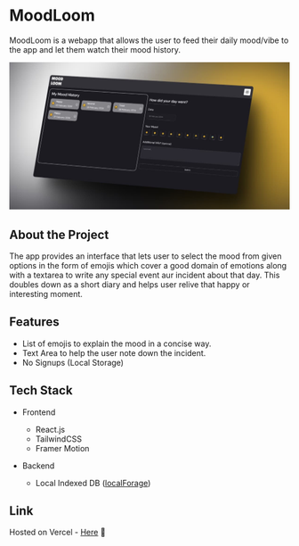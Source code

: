 # MoodLoom

MoodLoom is a webapp that allows the user to feed their daily mood/vibe to the app and let them watch their mood history.

![Moodloom](https://github.com/bhaveshxrawat/moody/blob/main/public/assets/og-image.png?raw=true)

## About the Project

The app provides an interface that lets user to select the mood from given options in the form of emojis which cover a good domain of emotions along with a textarea to write any special event aur incident about that day. This doubles down as a short diary and helps user relive that happy or interesting moment.

## Features

-   List of emojis to explain the mood in a concise way.
-   Text Area to help the user note down the incident.
-   No Signups (Local Storage)

## Tech Stack

-   Frontend

    -   React.js
    -   TailwindCSS
    -   Framer Motion

-   Backend
    -   Local Indexed DB ([localForage](https://github.com/localForage/localForage))

## Link

Hosted on Vercel - [Here](https://moodloom.vercel.app) 🔗
